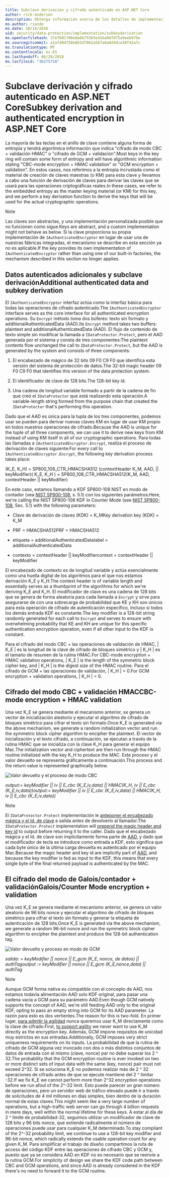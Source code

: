 ```yaml
---
title: Subclave derivación y cifrado autenticado en ASP.NET Core
author: rick-anderson
description: Obtenga información acerca de los detalles de implementación de protección de datos de ASP.NET Core subclave derivación y autentican el cifrado.
ms.author: riande
ms.date: 10/14/2016
uid: security/data-protection/implementation/subkeyderivation
ms.openlocfilehash: 37e7b01700e8a6b755b5ed16a9d7d75a9eeb970e
ms.sourcegitcommit: a1afd04758e663d7062a5bfa8a0d4dca38f42afc
ms.translationtype: MT
ms.contentlocale: es-ES
ms.lasthandoff: 06/20/2018
ms.locfileid: "36275728"
---
```

# <a name="subkey-derivation-and-authenticated-encryption-in-aspnet-core"></a><span data-ttu-id="1c2ee-103">Subclave derivación y cifrado autenticado en ASP.NET Core</span><span class="sxs-lookup"><span data-stu-id="1c2ee-103">Subkey derivation and authenticated encryption in ASP.NET Core</span></span>

<a name="data-protection-implementation-subkey-derivation"></a>

<span data-ttu-id="1c2ee-104">La mayoría de las teclas en el anillo de clave contiene alguna forma de entropía y tendrá algorítmica información que indica "cifrado de modo CBC + validación HMAC" o "cifrado de GCM + validación".</span><span class="sxs-lookup"><span data-stu-id="1c2ee-104">Most keys in the key ring will contain some form of entropy and will have algorithmic information stating "CBC-mode encryption + HMAC validation" or "GCM encryption + validation".</span></span> <span data-ttu-id="1c2ee-105">En estos casos, nos referimos a la entropía incrustada como el material de creación de claves maestras (o KM) para esta clave y llevamos a cabo una función de derivación de claves para derivar las claves que se usará para las operaciones criptográficas reales.</span><span class="sxs-lookup"><span data-stu-id="1c2ee-105">In these cases, we refer to the embedded entropy as the master keying material (or KM) for this key, and we perform a key derivation function to derive the keys that will be used for the actual cryptographic operations.</span></span>

> [!NOTE]
> <span data-ttu-id="1c2ee-106">Las claves son abstractas, y una implementación personalizada posible que no funcionen como sigue.</span><span class="sxs-lookup"><span data-stu-id="1c2ee-106">Keys are abstract, and a custom implementation might not behave as below.</span></span> <span data-ttu-id="1c2ee-107">Si la clave proporciona su propia implementación de `IAuthenticatedEncryptor` en lugar de usar una de nuestras fábricas integradas, el mecanismo se describe en esta sección ya no es aplicable.</span><span class="sxs-lookup"><span data-stu-id="1c2ee-107">If the key provides its own implementation of `IAuthenticatedEncryptor` rather than using one of our built-in factories, the mechanism described in this section no longer applies.</span></span>

<a name="data-protection-implementation-subkey-derivation-aad"></a>

## <a name="additional-authenticated-data-and-subkey-derivation"></a><span data-ttu-id="1c2ee-108">Datos autenticados adicionales y subclave derivación</span><span class="sxs-lookup"><span data-stu-id="1c2ee-108">Additional authenticated data and subkey derivation</span></span>

<span data-ttu-id="1c2ee-109">El `IAuthenticatedEncryptor` interfaz actúa como la interfaz básica para todas las operaciones de cifrado autenticado.</span><span class="sxs-lookup"><span data-stu-id="1c2ee-109">The `IAuthenticatedEncryptor` interface serves as the core interface for all authenticated encryption operations.</span></span> <span data-ttu-id="1c2ee-110">Su `Encrypt` método toma dos búferes: texto sin formato y additionalAuthenticatedData (AAD).</span><span class="sxs-lookup"><span data-stu-id="1c2ee-110">Its `Encrypt` method takes two buffers: plaintext and additionalAuthenticatedData (AAD).</span></span> <span data-ttu-id="1c2ee-111">El flujo de contenido de texto simple sin modificar la llamada a `IDataProtector.Protect`, pero el AAD generada por el sistema y consta de tres componentes:</span><span class="sxs-lookup"><span data-stu-id="1c2ee-111">The plaintext contents flow unchanged the call to `IDataProtector.Protect`, but the AAD is generated by the system and consists of three components:</span></span>

1. <span data-ttu-id="1c2ee-112">El encabezado de mágico de 32 bits 09 F0 C9 F0 que identifica esta versión del sistema de protección de datos.</span><span class="sxs-lookup"><span data-stu-id="1c2ee-112">The 32-bit magic header 09 F0 C9 F0 that identifies this version of the data protection system.</span></span>

2. <span data-ttu-id="1c2ee-113">El identificador de clave de 128 bits.</span><span class="sxs-lookup"><span data-stu-id="1c2ee-113">The 128-bit key id.</span></span>

3. <span data-ttu-id="1c2ee-114">Una cadena de longitud variable formado a partir de la cadena de fin que creó el `IDataProtector` que está realizando esta operación.</span><span class="sxs-lookup"><span data-stu-id="1c2ee-114">A variable-length string formed from the purpose chain that created the `IDataProtector` that's performing this operation.</span></span>

<span data-ttu-id="1c2ee-115">Dado que el AAD es única para la tupla de los tres componentes, podemos usar se pueden para derivar nuevas claves KM en lugar de usar KM propio en todos nuestros operaciones de cifrado.</span><span class="sxs-lookup"><span data-stu-id="1c2ee-115">Because the AAD is unique for the tuple of all three components, we can use it to derive new keys from KM instead of using KM itself in all of our cryptographic operations.</span></span> <span data-ttu-id="1c2ee-116">Para todas las llamadas a `IAuthenticatedEncryptor.Encrypt`, realiza el proceso de derivación de claves siguiente:</span><span class="sxs-lookup"><span data-stu-id="1c2ee-116">For every call to `IAuthenticatedEncryptor.Encrypt`, the following key derivation process takes place:</span></span>

<span data-ttu-id="1c2ee-117">(K_E, K_H) = SP800_108_CTR_HMACSHA512 (contextHeader K_M, AAD, || keyModifier)</span><span class="sxs-lookup"><span data-stu-id="1c2ee-117">( K_E, K_H ) = SP800_108_CTR_HMACSHA512(K_M, AAD, contextHeader || keyModifier)</span></span>

<span data-ttu-id="1c2ee-118">En este caso, estamos llamando a KDF SP800-108 NIST en modo de contador (vea [NIST SP800-108](http://nvlpubs.nist.gov/nistpubs/Legacy/SP/nistspecialpublication800-108.pdf), s. 5.1) con los siguientes parámetros:</span><span class="sxs-lookup"><span data-stu-id="1c2ee-118">Here, we're calling the NIST SP800-108 KDF in Counter Mode (see [NIST SP800-108](http://nvlpubs.nist.gov/nistpubs/Legacy/SP/nistspecialpublication800-108.pdf), Sec. 5.1) with the following parameters:</span></span>

* <span data-ttu-id="1c2ee-119">Clave de derivación de claves (KDK) = K_M</span><span class="sxs-lookup"><span data-stu-id="1c2ee-119">Key derivation key (KDK) = K_M</span></span>

* <span data-ttu-id="1c2ee-120">PRF = HMACSHA512</span><span class="sxs-lookup"><span data-stu-id="1c2ee-120">PRF = HMACSHA512</span></span>

* <span data-ttu-id="1c2ee-121">etiqueta = additionalAuthenticatedData</span><span class="sxs-lookup"><span data-stu-id="1c2ee-121">label = additionalAuthenticatedData</span></span>

* <span data-ttu-id="1c2ee-122">contexto = contextHeader || keyModifier</span><span class="sxs-lookup"><span data-stu-id="1c2ee-122">context = contextHeader || keyModifier</span></span>

<span data-ttu-id="1c2ee-123">El encabezado de contexto es de longitud variable y actúa esencialmente como una huella digital de los algoritmos para el que nos estamos derivación K_E y K_H.</span><span class="sxs-lookup"><span data-stu-id="1c2ee-123">The context header is of variable length and essentially serves as a thumbprint of the algorithms for which we're deriving K_E and K_H.</span></span> <span data-ttu-id="1c2ee-124">El modificador de clave es una cadena de 128 bits que se genera de forma aleatoria para cada llamada a `Encrypt` y sirve para asegurarse de con una sobrecarga de probabilidad que KE y KH son únicos para esta operación de cifrado de autenticación específico, incluso si todos los demás entrada KDF es constante.</span><span class="sxs-lookup"><span data-stu-id="1c2ee-124">The key modifier is a 128-bit string randomly generated for each call to `Encrypt` and serves to ensure with overwhelming probability that KE and KH are unique for this specific authentication encryption operation, even if all other input to the KDF is constant.</span></span>

<span data-ttu-id="1c2ee-125">Para el cifrado del modo CBC + las operaciones de validación de HMAC, | K_E | es la longitud de la clave de cifrado de bloques simétrico y | K_H | es el tamaño de resumen de la rutina HMAC.</span><span class="sxs-lookup"><span data-stu-id="1c2ee-125">For CBC-mode encryption + HMAC validation operations, | K_E | is the length of the symmetric block cipher key, and | K_H | is the digest size of the HMAC routine.</span></span> <span data-ttu-id="1c2ee-126">Para el cifrado de GCM + las operaciones de validación, | K_H | = 0.</span><span class="sxs-lookup"><span data-stu-id="1c2ee-126">For GCM encryption + validation operations, | K_H | = 0.</span></span>

## <a name="cbc-mode-encryption--hmac-validation"></a><span data-ttu-id="1c2ee-127">Cifrado del modo CBC + validación HMAC</span><span class="sxs-lookup"><span data-stu-id="1c2ee-127">CBC-mode encryption + HMAC validation</span></span>

<span data-ttu-id="1c2ee-128">Una vez K_E se genera mediante el mecanismo anterior, se genera un vector de inicialización aleatorio y ejecutar el algoritmo de cifrado de bloques simétrico para cifrar el texto sin formato.</span><span class="sxs-lookup"><span data-stu-id="1c2ee-128">Once K_E is generated via the above mechanism, we generate a random initialization vector and run the symmetric block cipher algorithm to encipher the plaintext.</span></span> <span data-ttu-id="1c2ee-129">El vector de inicialización y el texto cifrado, a continuación, se ejecutan a través de la rutina HMAC que se inicializa con la clave K_H para generar el equipo Mac.</span><span class="sxs-lookup"><span data-stu-id="1c2ee-129">The initialization vector and ciphertext are then run through the HMAC routine initialized with the key K_H to produce the MAC.</span></span> <span data-ttu-id="1c2ee-130">Este proceso y el valor devuelto se representa gráficamente a continuación.</span><span class="sxs-lookup"><span data-stu-id="1c2ee-130">This process and the return value is represented graphically below.</span></span>

![Valor devuelto y el proceso de modo CBC](subkeyderivation/_static/cbcprocess.png)

<span data-ttu-id="1c2ee-132">*output:= keyModifier || iv || E_cbc (K_E,iv,data) || HMAC(K_H, iv || E_cbc (K_E,iv,data))*</span><span class="sxs-lookup"><span data-stu-id="1c2ee-132">*output:= keyModifier || iv || E_cbc (K_E,iv,data) || HMAC(K_H, iv || E_cbc (K_E,iv,data))*</span></span>

> [!NOTE]
> <span data-ttu-id="1c2ee-133">El `IDataProtector.Protect` implementación le [anteponer el encabezado mágica y el Id. de clave](xref:security/data-protection/implementation/authenticated-encryption-details) a salida antes de devolverlo al llamador.</span><span class="sxs-lookup"><span data-stu-id="1c2ee-133">The `IDataProtector.Protect` implementation will [prepend the magic header and key id](xref:security/data-protection/implementation/authenticated-encryption-details) to output before returning it to the caller.</span></span> <span data-ttu-id="1c2ee-134">Dado que el encabezado mágica y el Id. de clave son implícitamente forma parte de [AAD](xref:security/data-protection/implementation/subkeyderivation#data-protection-implementation-subkey-derivation-aad), y dado que el modificador de tecla se introduce como entrada a KDF, esto significa que cada byte único de la última carga devuelta es autenticado por el equipo Mac.</span><span class="sxs-lookup"><span data-stu-id="1c2ee-134">Because the magic header and key id are implicitly part of [AAD](xref:security/data-protection/implementation/subkeyderivation#data-protection-implementation-subkey-derivation-aad), and because the key modifier is fed as input to the KDF, this means that every single byte of the final returned payload is authenticated by the MAC.</span></span>

## <a name="galoiscounter-mode-encryption--validation"></a><span data-ttu-id="1c2ee-135">El cifrado del modo de Galois/contador + validación</span><span class="sxs-lookup"><span data-stu-id="1c2ee-135">Galois/Counter Mode encryption + validation</span></span>

<span data-ttu-id="1c2ee-136">Una vez K_E se genera mediante el mecanismo anterior, se genera un valor aleatorio de 96 bits nonce y ejecutar el algoritmo de cifrado de bloques simétrico para cifrar el texto sin formato y generar la etiqueta de autenticación de 128 bits.</span><span class="sxs-lookup"><span data-stu-id="1c2ee-136">Once K_E is generated via the above mechanism, we generate a random 96-bit nonce and run the symmetric block cipher algorithm to encipher the plaintext and produce the 128-bit authentication tag.</span></span>

![Valor devuelto y proceso en modo de GCM](subkeyderivation/_static/galoisprocess.png)

<span data-ttu-id="1c2ee-138">*salida: = keyModifier || nonce || E_gcm (K_E, nonce, de datos) || authTag*</span><span class="sxs-lookup"><span data-stu-id="1c2ee-138">*output := keyModifier || nonce || E_gcm (K_E,nonce,data) || authTag*</span></span>

> [!NOTE]
> <span data-ttu-id="1c2ee-139">Aunque GCM forma nativa es compatible con el concepto de AAD, nos estamos todavía alimentación AAD solo KDF original, para pasar una cadena vacía a GCM para su parámetro AAD.</span><span class="sxs-lookup"><span data-stu-id="1c2ee-139">Even though GCM natively supports the concept of AAD, we're still feeding AAD only to the original KDF, opting to pass an empty string into GCM for its AAD parameter.</span></span> <span data-ttu-id="1c2ee-140">La razón para esto es dos vertientes.</span><span class="sxs-lookup"><span data-stu-id="1c2ee-140">The reason for this is two-fold.</span></span> <span data-ttu-id="1c2ee-141">En primer lugar, [para admitir la agilidad](xref:security/data-protection/implementation/context-headers#data-protection-implementation-context-headers) nunca queremos usar K_M directamente como la clave de cifrado.</span><span class="sxs-lookup"><span data-stu-id="1c2ee-141">First, [to support agility](xref:security/data-protection/implementation/context-headers#data-protection-implementation-context-headers) we never want to use K_M directly as the encryption key.</span></span> <span data-ttu-id="1c2ee-142">Además, GCM impone requisitos de unicidad muy estrictos en sus entradas.</span><span class="sxs-lookup"><span data-stu-id="1c2ee-142">Additionally, GCM imposes very strict uniqueness requirements on its inputs.</span></span> <span data-ttu-id="1c2ee-143">La probabilidad de que la rutina de cifrado de GCM alguna vez invocado con dos o más distintos conjuntos de datos de entrada con el mismo (clave, nonce) par no debe superar los 2 ^ 32.</span><span class="sxs-lookup"><span data-stu-id="1c2ee-143">The probability that the GCM encryption routine is ever invoked on two or more distinct sets of input data with the same (key, nonce) pair must not exceed 2^32.</span></span> <span data-ttu-id="1c2ee-144">Si se soluciona K_E no podemos realizar más de 2 ^ 32 operaciones de cifrado antes de que se ejecute mantiene del 2 ^ limitar -32.</span><span class="sxs-lookup"><span data-stu-id="1c2ee-144">If we fix K_E we cannot perform more than 2^32 encryption operations before we run afoul of the 2^-32 limit.</span></span> <span data-ttu-id="1c2ee-145">Esto puede parecer un gran número de operaciones, pero un servidor web de tráfico elevado puede ir a través de solicitudes de 4 mil millones en días simples, bien dentro de la duración normal de estas claves.</span><span class="sxs-lookup"><span data-stu-id="1c2ee-145">This might seem like a very large number of operations, but a high-traffic web server can go through 4 billion requests in mere days, well within the normal lifetime for these keys.</span></span> <span data-ttu-id="1c2ee-146">A estar al día de 2 ^ límite de probabilidad-32, seguimos utilizar un modificador de clave de 128 bits y 96 bits nonce, que extiende radicalmente el número de operaciones puede usar para cualquier K_M determinado.</span><span class="sxs-lookup"><span data-stu-id="1c2ee-146">To stay compliant of the 2^-32 probability limit, we continue to use a 128-bit key modifier and 96-bit nonce, which radically extends the usable operation count for any given K_M.</span></span> <span data-ttu-id="1c2ee-147">Para simplificar el trabajo de diseño compartimos la ruta de acceso del código KDF entre las operaciones de cifrado CBC y GCM y, puesto que ya se considera AAD en KDF no es necesario que se reenvíe a la rutina GCM.</span><span class="sxs-lookup"><span data-stu-id="1c2ee-147">For simplicity of design we share the KDF code path between CBC and GCM operations, and since AAD is already considered in the KDF there's no need to forward it to the GCM routine.</span></span>
